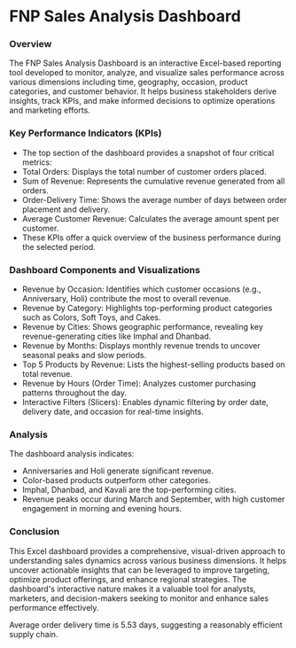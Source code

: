 # FNP Sales Analysis Dashboard
### Overview
The FNP Sales Analysis Dashboard is an interactive Excel-based reporting tool developed to monitor, analyze, and visualize sales performance across various dimensions including time, geography, occasion, product categories, and customer behavior. It helps business stakeholders derive insights, track KPIs, and make informed decisions to optimize operations and marketing efforts.

### Key Performance Indicators (KPIs)
- The top section of the dashboard provides a snapshot of four critical metrics:
- Total Orders: Displays the total number of customer orders placed.
- Sum of Revenue: Represents the cumulative revenue generated from all orders.
- Order-Delivery Time: Shows the average number of days between order placement and delivery.
- Average Customer Revenue: Calculates the average amount spent per customer.
- These KPIs offer a quick overview of the business performance during the selected period.

### Dashboard Components and Visualizations 
- Revenue by Occasion: Identifies which customer occasions (e.g., Anniversary, Holi) contribute the most to overall revenue.
- Revenue by Category: Highlights top-performing product categories such as Colors, Soft Toys, and Cakes.
- Revenue by Cities: Shows geographic performance, revealing key revenue-generating cities like Imphal and Dhanbad.
- Revenue by Months: Displays monthly revenue trends to uncover seasonal peaks and slow periods.
- Top 5 Products by Revenue: Lists the highest-selling products based on total revenue.
- Revenue by Hours (Order Time): Analyzes customer purchasing patterns throughout the day.
- Interactive Filters (Slicers): Enables dynamic filtering by order date, delivery date, and occasion for real-time insights.

### Analysis 
The dashboard analysis indicates:
- Anniversaries and Holi generate significant revenue.
- Color-based products outperform other categories.
- Imphal, Dhanbad, and Kavali are the top-performing cities.
- Revenue peaks occur during March and September, with high customer engagement in morning and evening hours.

### Conclusion
This Excel dashboard provides a comprehensive, visual-driven approach to understanding sales dynamics across various business dimensions. It helps uncover actionable insights that can be leveraged to improve targeting, optimize product offerings, and enhance regional strategies. The dashboard's interactive nature makes it a valuable tool for analysts, marketers, and decision-makers seeking to monitor and enhance sales performance effectively.

Average order delivery time is 5.53 days, suggesting a reasonably efficient supply chain.
